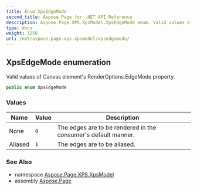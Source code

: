 ```yaml
---
title: Enum XpsEdgeMode
second_title: Aspose.Page for .NET API Reference
description: Aspose.Page.XPS.XpsModel.XpsEdgeMode enum. Valid values of Canvas elements RenderOptions.EdgeMode property
type: docs
weight: 3250
url: /net/aspose.page.xps.xpsmodel/xpsedgemode/
---
```

## XpsEdgeMode enumeration

Valid values of Canvas element's RenderOptions.EdgeMode property.

```csharp
public enum XpsEdgeMode
```

### Values

| Name | Value | Description |
| --- | --- | --- |
| None | `0` | The edges are to be rendered in the consumer's default manner. |
| Aliased | `1` | The edges are to be aliased. |

### See Also

* namespace [Aspose.Page.XPS.XpsModel](../../aspose.page.xps.xpsmodel/)
* assembly [Aspose.Page](../../)


